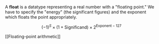 A **float** is a datatype representing a real number with a "floating point." We have to specify the "energy" (the significant figures) and the exponent which floats the point appropriately.


$$
(-1)^S \times (1 + \mathsf{Significand}) \times 2^{\mathsf{Exponent} - 127}
$$

[[Floating-point arithmetic]]
